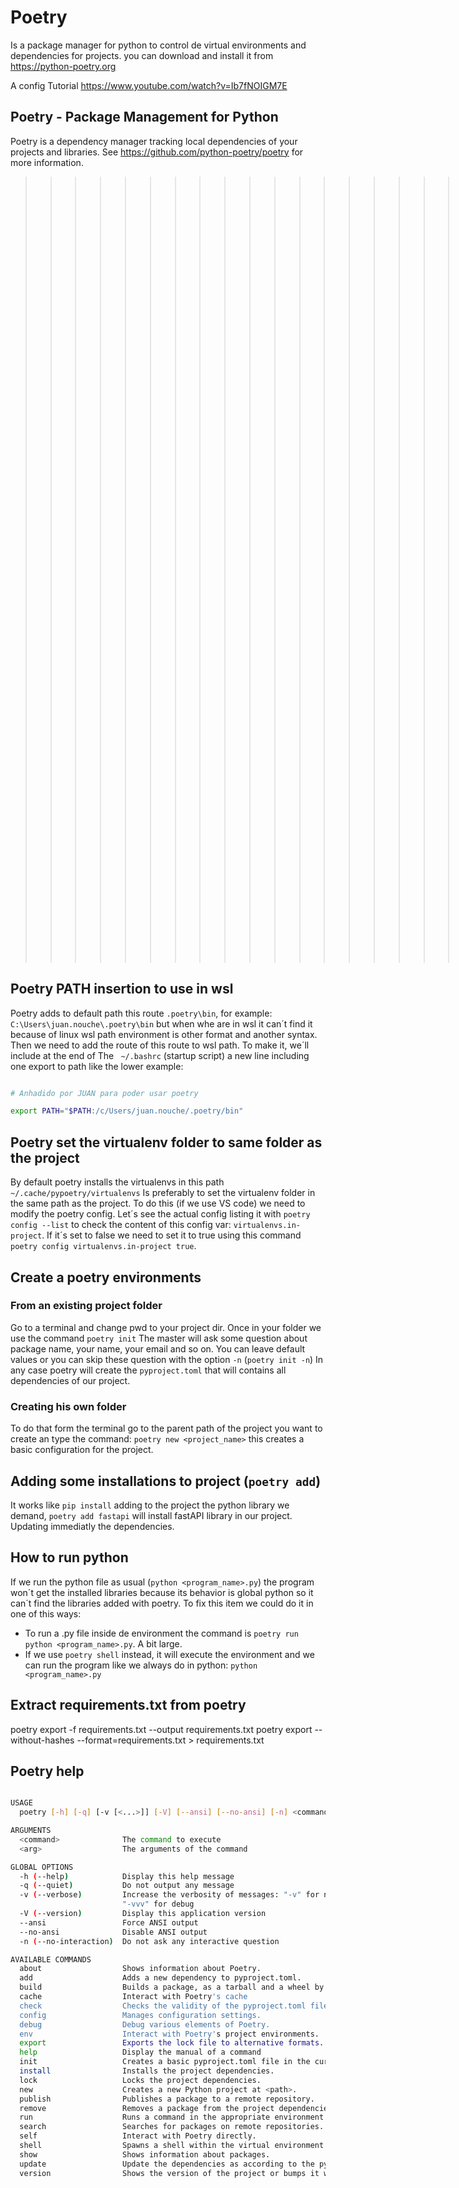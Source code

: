 # Poetry
Is a package manager for python to control de virtual environments and dependencies for projects.
you can download and install it from https://python-poetry.org

A config Tutorial
https://www.youtube.com/watch?v=Ib7fNOIGM7E


## Poetry - Package Management for Python

Poetry is a dependency manager tracking local dependencies of your projects and libraries.
See https://github.com/python-poetry/poetry for more information.

>>>>>>>>>>>>>>>>>>>>>> ATENCION NO ES COMPATIBLE CON virtualenv si se va a usar desinstalar virtualenv primero

## Poetry PATH insertion to use in wsl

Poetry adds to default path this route `.poetry\bin`, for example: `C:\Users\juan.nouche\.poetry\bin` but when whe are in wsl it can´t find it because of linux wsl path environment is other format and another syntax.
Then we need to add the route of this route to wsl path. To make it, we´ll include at the end of The ` ~/.bashrc` (startup script) a new line including one export to path like the lower example:

``` bash

# Anhadido por JUAN para poder usar poetry

export PATH="$PATH:/c/Users/juan.nouche/.poetry/bin"

```

## Poetry set the virtualenv folder to same folder as the project

By default poetry installs the virtualenvs in this path `~/.cache/pypoetry/virtualenvs`
Is preferably to set the virtualenv folder in the same path as the project. To do this (if we use VS code) we need to modify the poetry config.
Let´s see the actual config listing it with `poetry config --list` to check the content of this config var: `virtualenvs.in-project`.
If it´s set to false we need to set it to true using this command `poetry config virtualenvs.in-project true`.

## Create a poetry environments

### From an existing project folder

Go to a terminal and change pwd to your project dir. Once in your folder we use the command `poetry init`
The master will ask some question about package name, your name, your email and so on.
You can leave default values or you can skip these question with the option `-n` (`poetry init -n`)
In any case poetry will create the `pyproject.toml` that will contains all dependencies of our project.

### Creating his own folder
To do that form the terminal go to the parent path of the project you want to create an type the command: `poetry new <project_name>`
this creates a basic configuration for the project.

## Adding some installations to project (`poetry add`)

It works like `pip install` adding to the project the python library we demand, `poetry add fastapi` will install fastAPI library in our project. Updating immediatly the dependencies.

## How to run python
If we run the python file as usual (`python <program_name>.py`) the program won´t get the installed libraries because its behavior is global python so it can´t find the libraries added with poetry. To fix this item we could do it in one of this ways:
* To run a .py file inside de environment the command is `poetry run python <program_name>.py`. A bit large.
* If we use `poetry shell` instead, it will execute the environment and we can run the program like we always do in python: `python <program_name>.py`

## Extract requirements.txt from poetry

poetry export -f requirements.txt --output requirements.txt
poetry export --without-hashes --format=requirements.txt > requirements.txt

## Poetry help

``` bash

USAGE
  poetry [-h] [-q] [-v [<...>]] [-V] [--ansi] [--no-ansi] [-n] <command> [<arg1>] ... [<argN>]

ARGUMENTS
  <command>              The command to execute
  <arg>                  The arguments of the command

GLOBAL OPTIONS
  -h (--help)            Display this help message
  -q (--quiet)           Do not output any message
  -v (--verbose)         Increase the verbosity of messages: "-v" for normal output, "-vv" for more verbose output and
                         "-vvv" for debug
  -V (--version)         Display this application version
  --ansi                 Force ANSI output
  --no-ansi              Disable ANSI output
  -n (--no-interaction)  Do not ask any interactive question

AVAILABLE COMMANDS
  about                  Shows information about Poetry.
  add                    Adds a new dependency to pyproject.toml.
  build                  Builds a package, as a tarball and a wheel by default.
  cache                  Interact with Poetry's cache
  check                  Checks the validity of the pyproject.toml file.
  config                 Manages configuration settings.
  debug                  Debug various elements of Poetry.
  env                    Interact with Poetry's project environments.
  export                 Exports the lock file to alternative formats.
  help                   Display the manual of a command
  init                   Creates a basic pyproject.toml file in the current directory.
  install                Installs the project dependencies.
  lock                   Locks the project dependencies.
  new                    Creates a new Python project at <path>.
  publish                Publishes a package to a remote repository.
  remove                 Removes a package from the project dependencies.
  run                    Runs a command in the appropriate environment.
  search                 Searches for packages on remote repositories.
  self                   Interact with Poetry directly.
  shell                  Spawns a shell within the virtual environment.
  show                   Shows information about packages.
  update                 Update the dependencies as according to the pyproject.toml file.
  version                Shows the version of the project or bumps it when a valid bump rule is provided.

```
